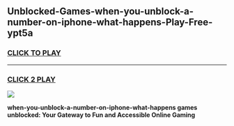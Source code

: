 
## Unblocked-Games-when-you-unblock-a-number-on-iphone-what-happens-Play-Free-ypt5a
<h3>
<a href="https://premium76.site?title=when-you-unblock-a-number-on-iphone-what-happens&ref=18A1">CLICK TO PLAY</a></h3>
<hr>

<h3>
<a href="https://premium76.site?title=when-you-unblock-a-number-on-iphone-what-happens&ref=18A1">CLICK 2 PLAY</a>
  
</h3>

<a href="https://premium76.site?title=when-you-unblock-a-number-on-iphone-what-happens&ref=18A1"><img src="https://clearcache.store/games.png"></a>


**when-you-unblock-a-number-on-iphone-what-happens games unblocked: Your Gateway to Fun and Accessible Online Gaming**
